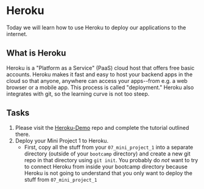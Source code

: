 # Heroku

Today we will learn how to use Heroku to deploy our applications to the internet.

## What is Heroku

Heroku is a "Platform as a Service" (PaaS) cloud host that offers free basic
accounts. Heroku makes it fast and easy to host your backend apps in the cloud
so that anyone, anywhere can access your apps--from e.g. a web browser or a
mobile app. This process is called "deployment." Heroku also integrates with
git, so the learning curve is not too steep.

## Tasks

1. Please visit the [Heroku-Demo](https://github.com/GTBitsOfGood/heroku-demo) repo and complete the tutorial outlined there.
2. Deploy your Mini Project 1 to Heroku.
	- First, copy all the stuff from your `07_mini_project_1` into a separate directory (outside of your `bootcamp` directory) and create a new git repo in that directory using `git init`. You probably do *not* want to try to connect Heroku from inside your bootcamp directory because Heroku is not going to understand that you only want to deploy the stuff from `07_mini_project_1`